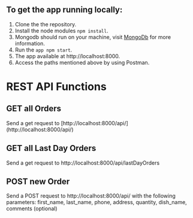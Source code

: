 <h2>To get the app running locally:</h2>

1. Clone the the repository.
2. Install the node modules <code>npm install</code>.
3. Mongodb should run on your machine, visit [MongoDb](https://www.mongodb.com/docs/manual/administration/install-community/) for more information.
3. Run the <code>app npm start</code>.
4. The app available at http://localhost:8000.
5. Access the paths mentioned above by using Postman.

<h1>REST API Functions</h1>
<h2>GET all Orders</h2>
Send a get request to [http://localhost:8000/api/](http://localhost:8000/api/)
<h2>GET all Last Day Orders</h2>
Send a get request to <a src="http://localhost:8000/api/lastDayOrders">http://localhost:8000/api/lastDayOrders</a>
<h2>POST new Order</h2>
Send a POST request to <a src="http://localhost:8000/api/">http://localhost:8000/api/</a> with the following parameters:
  first_name, last_name, phone, address, quantity, dish_name, comments (optional)

